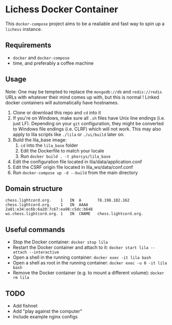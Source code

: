 # Lichess Docker Container

This `docker-compose` project aims to be a realiable and fast way to spin up a `lichess` instance.

## Requirements
- `docker` and `docker-compose`
- time, and preferably a coffee machine

## Usage

Note: One may be tempted to replace the `mongodb://db` and `redis://redis` URLs with whatever their mind comes up with, but this is normal !
Linked docker containers will automatically have hostnames.

1. Clone or download this repo and `cd` into it
2. If you're on Windows, make sure all `.sh` files have Unix line endings (i.e. just LF). Depending on your `git` configuration, they might be converted to Windows file endings (i.e. CLRF) which will not work. This may also apply to lila scripts like `./lila` or `./ui/build` later on.
3. Build the lila_base image:
	1. `cd` into the `lila_base` folder
	2. Edit the Dockerfile to match your locale
	3. Run `docker build . -t phorcys/lila_base`
4. Edit the configuration file located in lila/data/application.conf
5. Edit the CSRF origin file located in lila_ws/data/conf.conf
6. Run `docker-compose up -d --build` from the main directory

## Domain structure
```
chess.lightcord.org.	1	IN	A       78.198.182.162
chess.lightcord.org.	1	IN	AAAA	2a01:e34:ec6b:6a20:7c67:ea98:c5dc:b648
ws.chess.lightcord.org. 1	IN	CNAME   chess.lightcord.org.
```

## Useful commands

* Stop the Docker container: `docker stop lila`
* Restart the Docker container and attach to it: `docker start lila --attach --interactive`
* Open a shell in the running container: `docker exec -it lila bash`
* Open a shell as root in the running container: `docker exec -u 0 -it lila bash`
* Remove the Docker container (e.g. to mount a different volume): `docker rm lila`

## TODO
* Add fishnet
* Add "play against the computer"
* Include example nginx configs
